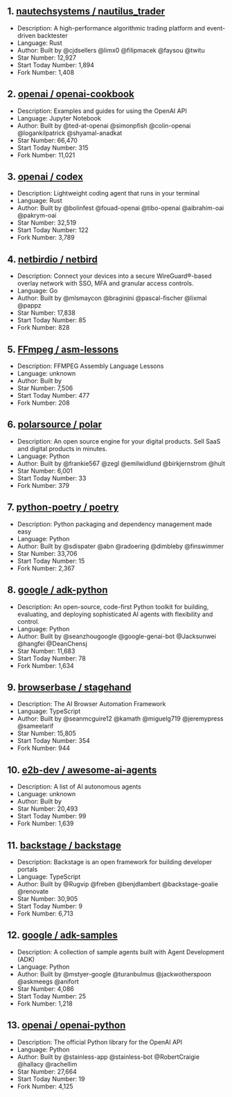 ## 1. [nautechsystems / nautilus_trader](https://github.com/nautechsystems/nautilus_trader)
- Description: A high-performance algorithmic trading platform and event-driven backtester
- Language: Rust
- Author: Built by @cjdsellers @limx0 @filipmacek @faysou @twitu
- Star Number: 12,927
- Start Today Number: 1,894
- Fork Number: 1,408

## 2. [openai / openai-cookbook](https://github.com/openai/openai-cookbook)
- Description: Examples and guides for using the OpenAI API
- Language: Jupyter Notebook
- Author: Built by @ted-at-openai @simonpfish @colin-openai @logankilpatrick @shyamal-anadkat
- Star Number: 66,470
- Start Today Number: 315
- Fork Number: 11,021

## 3. [openai / codex](https://github.com/openai/codex)
- Description: Lightweight coding agent that runs in your terminal
- Language: Rust
- Author: Built by @bolinfest @fouad-openai @tibo-openai @aibrahim-oai @pakrym-oai
- Star Number: 32,519
- Start Today Number: 122
- Fork Number: 3,789

## 4. [netbirdio / netbird](https://github.com/netbirdio/netbird)
- Description: Connect your devices into a secure WireGuard®-based overlay network with SSO, MFA and granular access controls.
- Language: Go
- Author: Built by @mlsmaycon @braginini @pascal-fischer @lixmal @pappz
- Star Number: 17,838
- Start Today Number: 85
- Fork Number: 828

## 5. [FFmpeg / asm-lessons](https://github.com/FFmpeg/asm-lessons)
- Description: FFMPEG Assembly Language Lessons
- Language: unknown
- Author: Built by 
- Star Number: 7,506
- Start Today Number: 477
- Fork Number: 208

## 6. [polarsource / polar](https://github.com/polarsource/polar)
- Description: An open source engine for your digital products. Sell SaaS and digital products in minutes.
- Language: Python
- Author: Built by @frankie567 @zegl @emilwidlund @birkjernstrom @hult
- Star Number: 6,001
- Start Today Number: 33
- Fork Number: 379

## 7. [python-poetry / poetry](https://github.com/python-poetry/poetry)
- Description: Python packaging and dependency management made easy
- Language: Python
- Author: Built by @sdispater @abn @radoering @dimbleby @finswimmer
- Star Number: 33,706
- Start Today Number: 15
- Fork Number: 2,367

## 8. [google / adk-python](https://github.com/google/adk-python)
- Description: An open-source, code-first Python toolkit for building, evaluating, and deploying sophisticated AI agents with flexibility and control.
- Language: Python
- Author: Built by @seanzhougoogle @google-genai-bot @Jacksunwei @hangfei @DeanChensj
- Star Number: 11,683
- Start Today Number: 78
- Fork Number: 1,634

## 9. [browserbase / stagehand](https://github.com/browserbase/stagehand)
- Description: The AI Browser Automation Framework
- Language: TypeScript
- Author: Built by @seanmcguire12 @kamath @miguelg719 @jeremypress @sameelarif
- Star Number: 15,805
- Start Today Number: 354
- Fork Number: 944

## 10. [e2b-dev / awesome-ai-agents](https://github.com/e2b-dev/awesome-ai-agents)
- Description: A list of AI autonomous agents
- Language: unknown
- Author: Built by 
- Star Number: 20,493
- Start Today Number: 99
- Fork Number: 1,639

## 11. [backstage / backstage](https://github.com/backstage/backstage)
- Description: Backstage is an open framework for building developer portals
- Language: TypeScript
- Author: Built by @Rugvip @freben @benjdlambert @backstage-goalie @renovate
- Star Number: 30,905
- Start Today Number: 9
- Fork Number: 6,713

## 12. [google / adk-samples](https://github.com/google/adk-samples)
- Description: A collection of sample agents built with Agent Development (ADK)
- Language: Python
- Author: Built by @mstyer-google @turanbulmus @jackwotherspoon @askmeegs @anifort
- Star Number: 4,086
- Start Today Number: 25
- Fork Number: 1,218

## 13. [openai / openai-python](https://github.com/openai/openai-python)
- Description: The official Python library for the OpenAI API
- Language: Python
- Author: Built by @stainless-app @stainless-bot @RobertCraigie @hallacy @rachellim
- Star Number: 27,664
- Start Today Number: 19
- Fork Number: 4,125